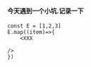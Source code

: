 #### 今天遇到一个小坑.记录一下
```
const E = [1,2,3]
E.map((item)=>{
	<XXX 
	
/>
})
 ```
<!--stackedit_data:
eyJoaXN0b3J5IjpbMzE2OTc4MzIzXX0=
-->